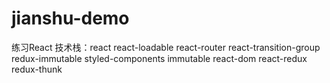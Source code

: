 # jianshu-demo
练习React  技术栈：react react-loadable react-router react-transition-group redux-immutable styled-components immutable react-dom react-redux redux-thunk
